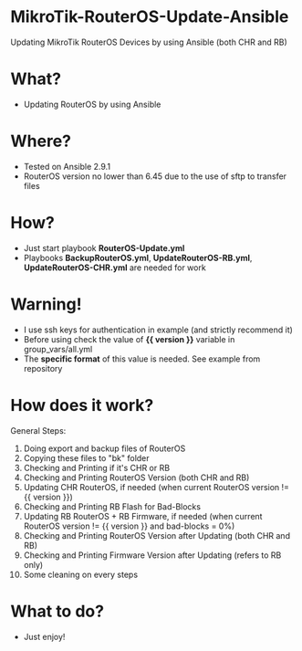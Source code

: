 # MikroTik-RouterOS-Update-Ansible
Updating MikroTik RouterOS Devices by using Ansible (both CHR and RB)

<h1>What?</h1>

- Updating RouterOS by using Ansible

<h1>Where?</h1>

- Tested on Ansible 2.9.1
- RouterOS version no lower than 6.45 due to the use of sftp to transfer files

<h1>How?</h1>

- Just start playbook <b>RouterOS-Update.yml</b>
- Playbooks <b>BackupRouterOS.yml</b>, <b>UpdateRouterOS-RB.yml</b>, <b>UpdateRouterOS-CHR.yml</b> are needed for work

<h1>Warning!</h1>

- I use ssh keys for authentication in example (and strictly recommend it)
- Before using check the value of <b>{{ version }}</b> variable in group_vars/all.yml
- The <b>specific format</b> of this value is needed. See example from repository

<h1>How does it work?</h1>

General Steps:
1. Doing export and backup files of RouterOS
2. Copying these files to "bk" folder
3. Checking and Printing if it's CHR or RB
4. Checking and Printing RouterOS Version (both CHR and RB)
5. Updating CHR RouterOS, if needed  (when current RouterOS version != {{ version }})
6. Checking and Printing RB Flash for Bad-Blocks
7. Updating RB RouterOS + RB Firmware, if needed (when current RouterOS version != {{ version }} and bad-blocks = 0%)
8. Checking and Printing RouterOS Version after Updating (both CHR and RB)
9. Checking and Printing Firmware Version after Updating (refers to RB only)
10. Some cleaning on every steps

<h1>What to do?</h1>

- Just enjoy!
